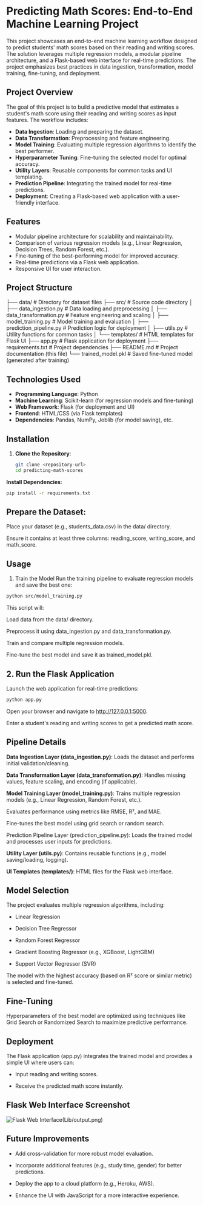 # Predicting Math Scores: End-to-End Machine Learning Project

This project showcases an end-to-end machine learning workflow designed to predict students' math scores based on their reading and writing scores. The solution leverages multiple regression models, a modular pipeline architecture, and a Flask-based web interface for real-time predictions. The project emphasizes best practices in data ingestion, transformation, model training, fine-tuning, and deployment.

## Project Overview

The goal of this project is to build a predictive model that estimates a student's math score using their reading and writing scores as input features. The workflow includes:

- **Data Ingestion**: Loading and preparing the dataset.
- **Data Transformation**: Preprocessing and feature engineering.
- **Model Training**: Evaluating multiple regression algorithms to identify the best performer.
- **Hyperparameter Tuning**: Fine-tuning the selected model for optimal accuracy.
- **Utility Layers**: Reusable components for common tasks and UI templating.
- **Prediction Pipeline**: Integrating the trained model for real-time predictions.
- **Deployment**: Creating a Flask-based web application with a user-friendly interface.

## Features

- Modular pipeline architecture for scalability and maintainability.
- Comparison of various regression models (e.g., Linear Regression, Decision Trees, Random Forest, etc.).
- Fine-tuning of the best-performing model for improved accuracy.
- Real-time predictions via a Flask web application.
- Responsive UI for user interaction.

## Project Structure

├── data/ # Directory for dataset files
├── src/ # Source code directory
│ ├── data_ingestion.py # Data loading and preprocessing
│ ├── data_transformation.py # Feature engineering and scaling
│ ├── model_training.py # Model training and evaluation
│ ├── prediction_pipeline.py # Prediction logic for deployment
│ ├── utils.py # Utility functions for common tasks
│ └── templates/ # HTML templates for Flask UI
├── app.py # Flask application for deployment
├── requirements.txt # Project dependencies
├── README.md # Project documentation (this file)
└── trained_model.pkl # Saved fine-tuned model (generated after training)

## Technologies Used

- **Programming Language**: Python
- **Machine Learning**: Scikit-learn (for regression models and fine-tuning)
- **Web Framework**: Flask (for deployment and UI)
- **Frontend**: HTML/CSS (via Flask templates)
- **Dependencies**: Pandas, NumPy, Joblib (for model saving), etc.

## Installation

1. **Clone the Repository**:
   ```bash
   git clone <repository-url>
   cd predicting-math-scores
   ```

**Install Dependencies**:

```bash
pip install -r requirements.txt
```

## Prepare the Dataset:

Place your dataset (e.g., students_data.csv) in the data/ directory.

Ensure it contains at least three columns: reading_score, writing_score, and math_score.

## Usage

1. Train the Model
   Run the training pipeline to evaluate regression models and save the best one:

```bash
python src/model_training.py
```

This script will:

Load data from the data/ directory.

Preprocess it using data_ingestion.py and data_transformation.py.

Train and compare multiple regression models.

Fine-tune the best model and save it as trained_model.pkl.

## 2. Run the Flask Application

Launch the web application for real-time predictions:

```bash
python app.py
```

Open your browser and navigate to http://127.0.0.1:5000.

Enter a student's reading and writing scores to get a predicted math score.

## Pipeline Details

**Data Ingestion Layer (data_ingestion.py)**:
Loads the dataset and performs initial validation/cleaning.

**Data Transformation Layer (data_transformation.py)**:
Handles missing values, feature scaling, and encoding (if applicable).

**Model Training Layer (model_training.py)**:
Trains multiple regression models (e.g., Linear Regression, Random Forest, etc.).

Evaluates performance using metrics like RMSE, R², and MAE.

Fine-tunes the best model using grid search or random search.

Prediction Pipeline Layer (prediction_pipeline.py):
Loads the trained model and processes user inputs for predictions.

**Utility Layer (utils.py)**:
Contains reusable functions (e.g., model saving/loading, logging).

**UI Templates (templates/)**:
HTML files for the Flask web interface.

## Model Selection

The project evaluates multiple regression algorithms, including:

- Linear Regression

- Decision Tree Regressor

- Random Forest Regressor

- Gradient Boosting Regressor (e.g., XGBoost, LightGBM)

- Support Vector Regressor (SVR)

The model with the highest accuracy (based on R² score or similar metric) is selected and fine-tuned.

## Fine-Tuning

Hyperparameters of the best model are optimized using techniques like Grid Search or Randomized Search to maximize predictive performance.

## Deployment

The Flask application (app.py) integrates the trained model and provides a simple UI where users can:

- Input reading and writing scores.

- Receive the predicted math score instantly.

## Flask Web Interface Screenshot

![Flask Web Interface](Lib/home_page.png)(Lib/output.png)

## Future Improvements

- Add cross-validation for more robust model evaluation.

- Incorporate additional features (e.g., study time, gender) for better predictions.

- Deploy the app to a cloud platform (e.g., Heroku, AWS).

- Enhance the UI with JavaScript for a more interactive experience.

